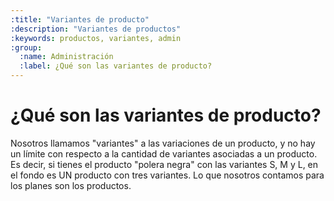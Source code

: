 ```yaml
---
:title: "Variantes de producto"
:description: "Variantes de productos"
:keywords: productos, variantes, admin
:group:
  :name: Administración
  :label: ¿Qué son las variantes de producto?
---
```

# ¿Qué son las variantes de producto?

Nosotros llamamos "variantes" a las variaciones de un producto, y no
hay un límite con respecto a la cantidad de variantes asociadas a un
producto. Es decir, si tienes el producto "polera negra" con las
variantes S, M y L, en el fondo es UN producto con tres variantes. Lo
que nosotros contamos para los planes son los productos.